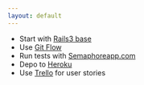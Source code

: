 ```yaml
---
layout: default
---
```


* Start with [Rails3 base](http://github.com/fs/rails3-base/)
* Use [Git Flow](/dev/git-flow)
* Run tests with [Semaphoreapp.com](/dev/ci-semaphoreapp)
* Depo to [Heroku](/deploy/heroku)
* Use [Trello](/management/trello) for user stories
